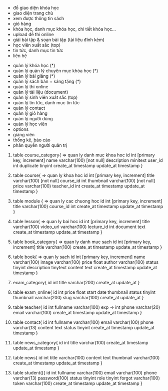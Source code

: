 <!-- giao diện xay dựng khóa học -->
<!-- Người dùng -->

- đổ giao diện khóa học
- giao diện trang chủ
- xem được thông tin sách
- giỏ hàng
- khóa học, danh mục khóa học, chi tiết khóa học...
- upload đề thi online
- giải bài tập & soạn bài tập (tài liệu đính kèm)
- học viên xuất sắc (top)
- tin tức, danh mục tin tức
- liên hệ

<!-- Quản lý -->

- quản lý khóa học (\*)
- quản lý quản lý chuyên mục khóa học (\*)
- quản lý bài giảng (\*)
- quản lý sách bán + sáng tặng (\*)
- quản lý thi online
- quản lý tài liệu (document)
- quản lý sinh viên xuất sắc (top)
- quản lý tin tức, danh mục tin tức
- quản lý contact
- quản lý giỏ hàng
- quản lý người dùng
- quản lý học viên
- options
- giảng viên
- thống kê, báo cáo
- phân quyền người quản trị

1. table course_category{ => quan ly danh muc khoa hoc
   id int [primary key, increment]
   name varchar(100) [not null]
   description minitext
   user_id int
   duplicate tinyint
   create_at timestamp
   update_at timestamp
   }

2. table course{ => quan ly khoa hoc
   id int [primary key, increment]
   title varchar(100) [not null]
   course_id int
   thumbnail varchar(100) [not null]
   price varchar(100)
   teacher_id int
   create_at timestamp
   update_at timestamp
   }

3. table module { => quan ly cac chuong hoc
   id int [primary key, increment]
   title varchar(100)
   course_id int
   create_at timestamp
   update_at timestamp
   }

4. table lesson{ => quan ly bai hoc
   id int [primary key, increment]
   title varchar(100)
   video_url varchar(100)
   lecture_id int
   document text
   create_at timestamp
   update_at timestamp
   }

5. table book_category{ => quan ly danh muc sach
   id int [primary key, increment]
   title varchar(100)
   create_at timestamp
   update_at timestamp
   }

6. table book{ => quan ly sach
   id int [primary key, increment]
   name varchar(100)
   image varchar(100)
   price float
   author varchar(100)
   status tinyint
   description tinytext
   content text
   create_at timestamp
   update_at timestamp
   }

7. exam_category{
   id int
   title varchar(200)
   create_at
   update_at
   }

8. table exam_online{
   id int
   price float
   start date
   thumbnail
   status tinyint
   thumbnail varchar(200)
   slug varchar(100)
   create_at
   update_at
   }

9. table teacher{
   id int
   fullname varchar(100)
   exp => int
   phone varchar(20)
   email varchar(100)
   create_at timestamp
   update_at timestamp
   }

10. table contact{
    id int
    fullname varchar(100)
    email varchar(100)
    phone varchar(13)
    content text
    status tinyint
    create_at timestamp
    update_at timestamp
    }

11. table news_category{
    id int
    title varchar(100)
    create_at timestamp
    update_at timestamp
    }

12. table news{
    id int
    title varchar(100)
    content text
    thumbnail varchar(100)
    create_at timestamp
    update_at timestamp
    }

13. table student(){
    id int
    fullname varchar(100)
    email varchar(100)
    phone varchar(13)
    password(100)
    status tinyint
    role tinyint
    forgot varchar(100)
    token varchar(100)
    create_at timestamp
    update_at timestamp
    }

